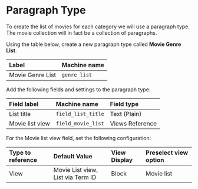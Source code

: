 # Paragraph Type

To create the list of movies for each category we will use a paragraph type. The movie collection will in fact be a collection of paragraphs.

Using the table below, create a new paragraph type called **Movie Genre List**.

| Label | Machine name |
| :--- | :--- |
| Movie Genre List | `genre_list` |

Add the following fields and settings to the paragraph type:

| Field label | Machine name | Field type |
| :--- | :--- | :--- |
| List title | `field_list_title` | Text \(Plain\) |
| Movie list view | `field_movie_list` | Views Reference |

For the Movie list view field, set the following configuration:

| Type to reference | Default Value | View Display | Preselect view option |
| :--- | :--- | :--- | :--- |
| View | Movie List view, List via Term ID | Block | Movie list |


